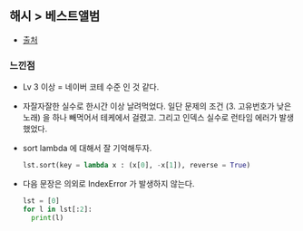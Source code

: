 ## 해시 > 베스트앨범

- [출처](https://programmers.co.kr/learn/courses/30/lessons/42579)

### 느낀점

- Lv 3 이상 = 네이버 코테 수준 인 것 같다.

- 자잘자잘한 실수로 한시간 이상 날려먹었다. 일단 문제의 조건 (3. 고유번호가 낮은 노래) 을 하나 빼먹어서 테케에서 걸렸고. 그리고 인덱스 실수로 런타임 에러가 발생했었다.

- sort lambda 에 대해서 잘 기억해두자.

  ```python
  lst.sort(key = lambda x : (x[0], -x[1]), reverse = True)
  ```

- 다음 문장은 의외로 IndexError 가 발생하지 않는다.

  ```python
  lst = [0]
  for l in lst[:2]:
  	print(l)
  ```

  